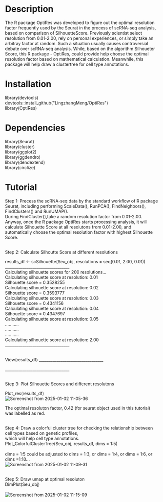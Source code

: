 # Description
The R package OptiRes was developed to figure out the optimal resolution factor frequently used by the Seurat in the process of scRNA-seq analysis,
based on comparison of SilhouetteScore. Previously scientist select resolution from 0.01-2.00, rely on personal experiences, or simply take an arbitray
factor at random. Such a situation usually causes controversial debate over scRNA-seq analysis. While, based on the algorithm Silhoueter Score, this R package - OptiRes,
could provide help choose the optimal resolution factor based on mathematical calculation. Meanwhile, this package will help draw a clustertree for cell type annotations.

# Installation
library(devtools) <br/> 
devtools::install_github("LingzhangMeng/OptiRes")<br/> 
library(OptiRes)<br/> 

# Dependencies
library(Seurat) <br/> 
library(cluster) <br/> 
library(ggplot2) <br/> 
library(ggdendro) <br/> 
library(dendextend) <br/> 
library(circlize) <br/> 

# Tutorial

Step 1: Precess the scRNA-seq data by the standard workflow of R package Seurat, including performing ScaleData(),  RunPCA(), FindNeighbors(), FindClusters() and RunUMAP(). <br/> 
During FindCluster(),take a random resolution factor from 0.01-2.00. Anyway, once the R package OptiRes starts processing analysis, it will calculate Silhouette Score at all resolutons from 0.01-2.00,
and automatically choose the optimal resolution factor with highest Silhouette Score.<br/> <br/> 

Step 2: Calculate Silhoutte Score at different resolutions <br/> 

results_df <- scSilhouette(Seu_obj, resolutions = seq(0.01, 2.00, 0.01)) <br/> 
_________________________________<br/> 
Calculating silhouette scores for 200 resolutions...<br/> 
Calculating silhouette score at resolution: 0.01 <br/> 
  Silhouette score = 0.3528255 <br/> 
Calculating silhouette score at resolution: 0.02 <br/> 
  Silhouette score = 0.3593777 <br/> 
Calculating silhouette score at resolution: 0.03 <br/> 
  Silhouette score = 0.4341156 <br/> 
Calculating silhouette score at resolution: 0.04 <br/> 
  Silhouette score = 0.4347697 <br/> 
Calculating silhouette score at resolution: 0.05 <br/> 
     ..... .....<br/> 
     ..... .....<br/> 
     ..... .....<br/> 
     Calculating silhouette score at resolution: 2.00 <br/> 
_________________________________<br/> <br/> 

View(results_df)
_________________________________<br/> 



_________________________________<br/> <br/> 

Step 3: Plot Silhouette Scores and different resolutons <br/> 

Plot_res(results_df) <br/> 
![Screenshot from 2025-01-02 11-05-36](https://github.com/user-attachments/assets/ed5e1026-e50a-4d11-a445-e4f82a28a4dc)<br/> 

The optimal resoluton factor, 0.42 (for seurat object used in this tutorial) was labelled as red. <br/> <br/> 

Step 4: Draw a colorful cluster tree for checking the relationship between cell types based on genetic profiles,<br/> 
which will help cell type annotations.<br/> 
Plot_ColorfulClusterTree(Seu_obj, results_df, dims = 1:5) <br/> <br/> 
dims = 1:5 could be adjusted to dims = 1:3, or dims = 1:4, or dims = 1:6, or dims =1:10...<br/>
![Screenshot from 2025-01-02 11-09-31](https://github.com/user-attachments/assets/32f37222-3449-48b6-93d4-88ae57b09ec8)<br/> <br/> 


Step 5: Draw umap at optimal resoluton <br/> 
DimPlot(Seu_obj) <br/> <br/> 
![Screenshot from 2025-01-02 11-15-09](https://github.com/user-attachments/assets/5b5446cf-f82e-4a1e-aa09-a740f5f83d6d)





















































